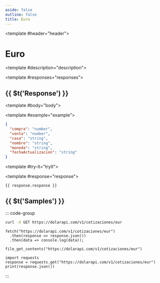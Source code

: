 ```yaml
---
aside: false
outline: false
title: Euro
---
```


<script setup>
import { setRegionForSidebar } from '../../.vitepress/sidebar/sidebar.utils.js'

setRegionForSidebar('ar')
</script>

<Operation method="GET" id="get-cotizacion-eur">

<template #header="header">

# Euro

</template>

<template #description="description">

<OperationEndpoint :method="description.method" :path="description.path" :baseUrl="description.baseUrl" />



<!--@include: ./parts/get-cotizacion-eur-description-after.md -->

</template>

<template #responses="responses">

## {{ $t('Response') }}

<Responses :responses="responses.responses" :schema="responses.schema" :responseType="responses.responseType">

<template #body="body">

<ResponseBody :schema="body.schema" :responseType="body.responseType" />

</template>

<template #example="example">

```json
{
  "compra": "number",
  "venta": "number",
  "casa": "string",
  "nombre": "string",
  "moneda": "string",
  "fechaActualizacion": "string"
}
```

</template>

</Responses>

</template>

<template #try-it="tryIt">

<TryItButton :operation-id="tryIt.operationId" :method="tryIt.method">

<template #response="response">

```json-vue
{{ response.response }}
```

</template>

</TryItButton>

## {{ $t('Samples') }}

::: code-group

```bash [cURL] 
curl -X GET https://dolarapi.com/v1/cotizaciones/eur
```

```js-vue [JavaScript]
fetch("https://dolarapi.com/v1/cotizaciones/eur")
  .then(response => response.json())
  .then(data => console.log(data));
```

```php-vue [PHP]
file_get_contents("https://dolarapi.com/v1/cotizaciones/eur")
```

```python-vue [Python]
import requests
response = requests.get("https://dolarapi.com/v1/cotizaciones/eur")
print(response.json())
```

:::

</template>

</Operation>
